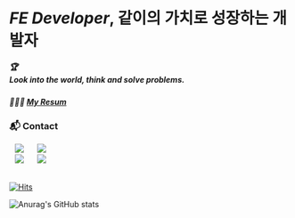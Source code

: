 # *FE Developer*, 같이의 가치로 성장하는 개발자

##### 🏆<br/>*Look into the world, think and solve problems.*
##### 👨🏻‍💻 [My Resum](https://www.notion.so/developeryoonmine/b73715b3e97e445c992bea79eea39faa)

<!--
### **🛠 Stack**
<div class="stack">
<img src="https://img.shields.io/badge/Dart-06599d?style=flat-square&logo=Dart&logoColor=white" style="height : auto; margin-left : 10px; margin-right : 10px;"/></a>&nbsp;
<img src="https://img.shields.io/badge/Flutter-20BBFD?style=flat-square&logo=Flutter&logoColor=white" style="height : auto; margin-left : 10px; margin-right : 10px;"/></a>&nbsp;
<br/>        
<img src="https://img.shields.io/badge/React-4479A1?style=flat-square&logo=React&logoColor=white" style="height : auto; margin-left : 10px; margin-right : 10px;"/></a>&nbsp;
<img src="https://img.shields.io/badge/TypeScript-2F88FC?style=flat-square&logo=TypeScript&logoColor=white" style="height : auto; margin-left : 10px; margin-right : 10px;"/></a>&nbsp;
<img src="https://img.shields.io/badge/JavaScript-ffd600?style=flat-square&logo=JavaScript&logoColor=white" style="height : auto; margin-left : 10px; margin-right : 10px;"/></a>&nbsp;
<br/>        
<img src="https://img.shields.io/badge/HTML5-E34F26?style=flat-square&logo=HTML5&logoColor=white" style="height : auto; margin-left : 10px; margin-right : 10px;"/></a>&nbsp;
<img src="https://img.shields.io/badge/CSS3-1572B6?style=flat-square&logo=CSS3&logoColor=white" style="height : auto; margin-left : 10px; margin-right : 10px;"/></a>&nbsp;
    <img src="https://img.shields.io/badge/Node.js-20a730?style=flat-square&logo=node.js&logoColor=white" style="height : auto; margin-left : 10px; margin-right : 10px;"/></a>&nbsp;
    <img src="https://img.shields.io/badge/Pug-c69665?style=flat-square&logo=Pug&logoColor=black" style="height : auto; margin-left : 10px; margin-right : 10px;"/></a>&nbsp;
<img src="https://img.shields.io/badge/Git-ff632b?style=flat-square&logo=Git&logoColor=white" style="height : auto; margin-left : 10px; margin-right : 10px;"/></a>&nbsp;
    <br/>
    <img src="https://img.shields.io/badge/Slack-804080?style=flat-square&logo=slack&logoColor=white" style="height : auto; margin-left : 10px; margin-right : 10px;"/></a>&nbsp;
    <img src="https://img.shields.io/badge/Figma-424242?style=flat-square&logo=figma&logoColor=white" style="height : auto; margin-left : 10px; margin-right : 10px;"/></a>&nbsp;
        <img src="https://img.shields.io/badge/Flow-442895?style=flat-square&logo=flow&logoColor=white" style="height : auto; margin-left : 10px; margin-right : 10px;"/></a>&nbsp;
    <img src="https://img.shields.io/badge/Github-181717?style=flat-square&logo=github&logoColor=white" style="height : auto; margin-left : 10px; margin-right : 10px;"/></a>&nbsp;
        <img src="https://img.shields.io/badge/Notion-ffffff?style=flat-square&logo=Notion&logoColor=black" style="height : auto; margin-left : 10px; margin-right : 10px;"/></a>&nbsp;
</div>
-->
### **📬 Contact**
<div class="contact">
<a href="mailto:yoonmin.tech@gmail.com"><img src="http://img.shields.io/badge/Gmail-ff3d33?style=flat&logo=gmail&logoColor=white&link=mailto:yoonmin.tech@gmail.com" style="height : auto; margin-left : 10px; margin-right : 10px;"/></a>
<a href="https://www.linkedin.com/in/%EC%84%B1%EB%AF%BC-%EC%9C%A4-8a4440228"><img src="http://img.shields.io/badge/-LinkedIn-1572B6?style=flat&logo=LinkedIn&logoColor=white&link=https://www.linkedin.com/in/%EC%84%B1%EB%AF%BC-%EC%9C%A4-8a4440228"style="height : auto; margin-left : 10px; margin-right : 10px;"/></a>
    <br/>
<a href="https://yoon-min-codinglog.tistory.com/"><img src="http://img.shields.io/badge/💡 Tstory(tech blog | WEB)-999?style=flat&logo=logoColor=white&link=https://yoon-min-codinglog.tistory.com/"style="height : auto; margin-left : 10px; margin-right : 10px; "/></a>
    <a href="https://velog.io/@yoon_min/posts"><img src="http://img.shields.io/badge/💡 Velog(tech blog | CS, React etc..)-993?style=flat&logo=logoColor=white&link=https://velog.io/@yoon_min/posts"style="height : auto; margin-left : 10px; margin-right : 10px; "/></a>
</div>  
<br/>

[![Hits](https://hits.seeyoufarm.com/api/count/incr/badge.svg?url=https%3A%2F%2Fgithub.com%2FY00NMIN&count_bg=%2322272E&title_bg=%23539BF5&icon=&icon_color=%23539BF5&title=Hello+there&edge_flat=false)](https://hits.seeyoufarm.com)
    
![Anurag's GitHub stats](https://github-readme-stats.vercel.app/api?username=yoonmins&show_icons=false&theme=github_dark)

<!-- [![Top Langs](https://github-readme-stats.vercel.app/api/top-langs/?username=yoonmins&show_icons=false&theme=github_dark)](https://github.com/anuraghazra/github-readme-stats)-->

